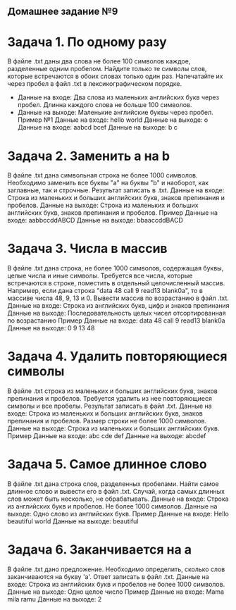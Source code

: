 ## Домашнее задание №9
# Задача 1. По одному разу
  В файле .txt даны два слова не более 100 символов каждое, разделенные
  одним пробелом. Найдите только те символы слов, которые встречаются в
  обоих словах только один раз. Напечатайте их через пробел в файл .txt в
  лексикографическом порядке.
- Данные на входе: Два слова из маленьких английских букв через
пробел. Длинна каждого слова не больше 100 символов.
- Данные на выходе: Маленькие английские буквы через пробел.
Пример №1
    Данные на входе: hello world
    Данные на выходе: o
    Данные на входе: aabcd bcef
    Данные на выходе: b c
# Задача 2. Заменить a на b
В файле .txt дана символьная строка не более 1000 символов. Необходимо
заменить все буквы "а" на буквы "b" и наоборот, как заглавные, так и
строчные. Результат записать в .txt.
Данные на входе: Строка из маленьких и больших английских букв,
знаков препинания и пробелов.
Данные на выходе: Строка из маленьких и больших английских
букв, знаков препинания и пробелов.
Пример
Данные на входе: aabbccddABCD
Данные на выходе: bbaaccddBACD
# Задача 3. Числа в массив
В файле .txt дана строка, не более 1000 символов, содержащая буквы, целые
числа и иные символы. Требуется все числа, которые встречаются в строке,
поместить в отдельный целочисленный массив. Например, если дана строка
"data 48 call 9 read13 blank0a", то в массиве числа 48, 9, 13 и 0. Вывести
массив по возрастанию в файл .txt.
Данные на входе: Строка из английских букв, цифр и знаков
препинания
Данные на выходе: Последовательность целых чисел
отсортированная по возрастанию
Пример
Данные на входе: data 48 call 9 read13 blank0a
Данные на выходе: 0 9 13 48
# Задача 4. Удалить повторяющиеся символы
В файле .txt строка из маленьких и больших английских букв, знаков
препинания и пробелов. Требуется удалить из нее повторяющиеся символы и
все пробелы. Результат записать в файл .txt.
Данные на входе: Строка из маленьких и больших английских букв,
знаков препинания и пробелов. Размер строки не более 1000 символов.
Данные на выходе: Строка из маленьких и больших английских
букв.
Пример
Данные на входе: abc cde def
Данные на выходе: abcdef
# Задача 5. Самое длинное слово
В файле .txt дана строка слов, разделенных пробелами. Найти самое длинное
слово и вывести его в файл .txt. Случай, когда самых длинных слов может быть
несколько, не обрабатывать.
Данные на входе: Строка из английских букв и пробелов. Не более
1000 символов.
Данные на выходе: Одно слово из английских букв.
Пример
Данные на входе: Hello beautiful world
Данные на выходе: beautiful
# Задача 6. Заканчивается на a
В файле .txt дано предложение. Необходимо определить, сколько слов
заканчиваются на букву 'а'. Ответ записать в файл .txt.
Данные на входе: Строка из английских букв и пробелов не более 1000
символов.
Данные на выходе: Одно целое число
Пример
Данные на входе: Mama mila ramu
Данные на выходе: 2
